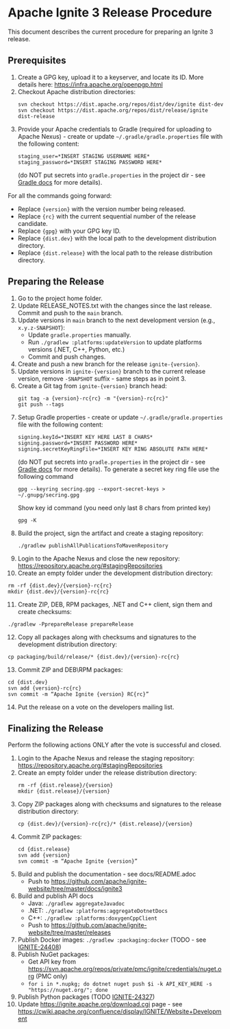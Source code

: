 # Apache Ignite 3 Release Procedure

This document describes the current procedure for preparing an Ignite 3 release.

## Prerequisites

1. Create a GPG key, upload it to a keyserver, and locate its ID. More details here: https://infra.apache.org/openpgp.html
2. Checkout Apache distribution directories:
   ```
   svn checkout https://dist.apache.org/repos/dist/dev/ignite dist-dev
   svn checkout https://dist.apache.org/repos/dist/release/ignite dist-release
   ```
3. Provide your Apache credentials to Gradle (required for uploading to Apache Nexus) - create or update `~/.gradle/gradle.properties` file with the following content:
   ```
   staging_user=*INSERT STAGING USERNAME HERE*
   staging_password=*INSERT STAGING PASSWORD HERE*
   ```
   (do NOT put secrets into `gradle.properties` in the project dir - see [Gradle docs](https://docs.gradle.org/current/userguide/build_environment.html) for more details).

For all the commands going forward:
* Replace `{version}` with the version number being released.
* Replace `{rc}` with the current sequential number of the release candidate.
* Replace `{gpg}` with your GPG key ID.
* Replace `{dist.dev}` with the local path to the development distribution directory.
* Replace `{dist.release}` with the local path to the release distribution directory.

## Preparing the Release

1. Go to the project home folder.
2. Update RELEASE_NOTES.txt with the changes since the last release. Commit and push to the `main` branch.
3. Update versions in `main` branch to the next development version (e.g., `x.y.z-SNAPSHOT`):
   * Update `gradle.properties` manually.
   * Run `./gradlew :platforms:updateVersion` to update platforms versions (.NET, C++, Python, etc.)
   * Commit and push changes.
4. Create and push a new branch for the release `ignite-{version}`.
5. Update versions in `ignite-{version}` branch to the current release version, remove `-SNAPSHOT` suffix - same steps as in point 3.
6. Create a Git tag from `ignite-{version}` branch head:
   ```
   git tag -a {version}-rc{rc} -m "{version}-rc{rc}"
   git push --tags
   ```
7. Setup Gradle properties - create or update `~/.gradle/gradle.properties` file with the following content:
   ```
   signing.keyId=*INSERT KEY HERE LAST 8 CHARS*
   signing.password=*INSERT PASSWORD HERE*
   signing.secretKeyRingFile=*INSERT KEY RING ABSOLUTE PATH HERE*
   ```
   (do NOT put secrets into `gradle.properties` in the project dir - see [Gradle docs](https://docs.gradle.org/current/userguide/build_environment.html) for more details).
   To generate a secret key ring file use the following command
   ```
   gpg --keyring secring.gpg --export-secret-keys > ~/.gnupg/secring.gpg
   ```
   Show key id command (you need only last 8 chars from printed key)
   ```
   gpg -K
   ```
8. Build the project, sign the artifact and create a staging repository:
   ```
   ./gradlew publishAllPublicationsToMavenRepository
   ```
9. Login to the Apache Nexus and close the new repository: https://repository.apache.org/#stagingRepositories
10. Create an empty folder under the development distribution directory:
   ```
   rm -rf {dist.dev}/{version}-rc{rc}
   mkdir {dist.dev}/{version}-rc{rc}
   ```
11. Create ZIP, DEB, RPM packages, .NET and C++ client, sign them and create checksums:
   ```
   ./gradlew -PprepareRelease prepareRelease
   ```
12. Copy all packages along with checksums and signatures to the development distribution directory:
   ```
   cp packaging/build/release/* {dist.dev}/{version}-rc{rc}
   ```
13. Commit ZIP and DEB\RPM packages:
   ```
   cd {dist.dev}
   svn add {version}-rc{rc}
   svn commit -m “Apache Ignite {version} RC{rc}”
   ``` 
14. Put the release on a vote on the developers mailing list.

## Finalizing the Release

Perform the following actions ONLY after the vote is successful and closed.

1. Login to the Apache Nexus and release the staging repository: https://repository.apache.org/#stagingRepositories
2. Create an empty folder under the release distribution directory:
   ```
   rm -rf {dist.release}/{version}
   mkdir {dist.release}/{version}
   ```
3. Copy ZIP packages along with checksums and signatures to the release distribution directory:
   ```
   cp {dist.dev}/{version}-rc{rc}/* {dist.release}/{version}
   ```
4. Commit ZIP packages:
   ```
   cd {dist.release}
   svn add {version}
   svn commit -m “Apache Ignite {version}”
   ```
5. Build and publish the documentation - see docs/README.adoc
   * Push to https://github.com/apache/ignite-website/tree/master/docs/ignite3 
6. Build and publish API docs
   * Java: `./gradlew aggregateJavadoc`
   * .NET: `./gradlew :platforms:aggregateDotnetDocs`
   * C++: `./gradlew :platforms:doxygenCppClient`
   * Push to https://github.com/apache/ignite-website/tree/master/releases
7. Publish Docker images: `./gradlew :packaging:docker` (TODO - see [IGNITE-24408](https://issues.apache.org/jira/browse/IGNITE-24408))
8. Publish NuGet packages:
   * Get API key from https://svn.apache.org/repos/private/pmc/ignite/credentials/nuget.org (PMC only)
   * `for i in *.nupkg; do dotnet nuget push $i -k API_KEY_HERE -s "https://nuget.org/"; done`
9. Publish Python packages (TODO [IGNITE-24327](https://issues.apache.org/jira/browse/IGNITE-24327))
10. Update https://ignite.apache.org/download.cgi page - see https://cwiki.apache.org/confluence/display/IGNITE/Website+Development